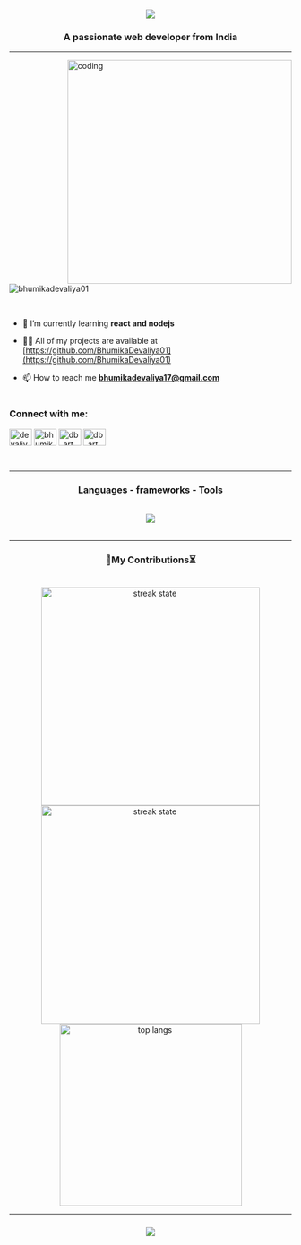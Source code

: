 <h1 align="center">
<a href="https://git.io/typing-svg">
<img src="https://readme-typing-svg.herokuapp.com/?font=Righteous&size=45&center=true&width=700&height=90&duration=6000&lines=Hi+there+👋,;+I'm+Bhumika+Devaliya!!">
</a></h1>
<h3 align="center">A passionate web developer from India</h3>
<hr>

<img align="right" alt="coding" width="400" src="https://cdn.dribbble.com/users/17707/screenshots/2413754/rrr.gif">

<p align="left"> <img src="https://komarev.com/ghpvc/?username=bhumikadevaliya01&label=Profile%20views&color=0e75b6&style=flat" alt="bhumikadevaliya01" /> </p>
<br>

- 🌱 I’m currently learning **react and nodejs**

- 👨‍💻 All of my projects are available at [https://github.com/BhumikaDevaliya01](https://github.com/BhumikaDevaliya01)

- 📫 How to reach me **bhumikadevaliya17@gmail.com**
  <br><br>

<h3 align="left">Connect with me:</h3>
<p align="left">
<a href="https://twitter.com/devaliyabhumika" target="blank"><img align="center" src="https://raw.githubusercontent.com/rahuldkjain/github-profile-readme-generator/master/src/images/icons/Social/twitter.svg" alt="devaliyabhumika" height="30" width="40" /></a>
<a href="https://fb.com/bhumika devaliya" target="blank"><img align="center" src="https://raw.githubusercontent.com/rahuldkjain/github-profile-readme-generator/master/src/images/icons/Social/facebook.svg" alt="bhumika devaliya" height="30" width="40" /></a>
<a href="https://instagram.com/db_art_maniac" target="blank"><img align="center" src="https://raw.githubusercontent.com/rahuldkjain/github-profile-readme-generator/master/src/images/icons/Social/instagram.svg" alt="db_art_maniac" height="30" width="40" /></a>
<a href="https://www.youtube.com/c/db_art_maniac" target="blank"><img align="center" src="https://raw.githubusercontent.com/rahuldkjain/github-profile-readme-generator/master/src/images/icons/Social/youtube.svg" alt="db_art_maniac" height="30" width="40" /></a>
</p>
<br>
<hr>

<h3 align="center">Languages - frameworks - Tools</h3>
<br>
<div align="center">
  <a href="https://skillicons.dev">
    <img src="https://skillicons.dev/icons?i=html,css,javascript,c,cpp,java,github,mongodb,postman,nodejs,react,mysql,python" /><br>
<br> </a> </div><hr>

<div align="center">
  <h3> 📌My Contributions⏳ </h3> <br>

  <img width=390 src="https://streak-stats.demolab.com/?user=BhumikaDevaliya01&count_private=true&theme=react&border_radius=10" alt="streak state"/>
  <img width=390 src="https://github-readme-stats-salesp07.vercel.app/api?username=BhumikaDevaliya01&count_private=true&show_icons=true&theme=react&rank_icon=github&border_radius=10" alt="streak state" />
  <img width=325 align="center" src="https://github-readme-stats-salesp07.vercel.app/api/top-langs/?username=BhumikaDevaliya01&langs_count=8&layout=compact&theme=react&border_radius=10&size_weight=0.5&count_weight=0.5&exclude_repo=github-readme-stats" alt="top langs" />
</div>
<hr>

<h3 align="center">
<a href="https://git.io/typing-svg">
<img src="https://readme-typing-svg.herokuapp.com/?font=Righteous&size=25&center=true&width=500&height=70&duration=4000&lines=Thanks+for+visiting!+✌;+Let's+connect✌!!">
</a>
</h3>
